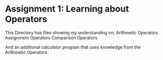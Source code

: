 # Assignment 1: Learning about Operators

This Directory has files showing my understanding on;
Arithmetic Operators
Assignment Operators
Comparison Operators

And an additional calculator program that uses knowledge from the Arithmetic Operators.
